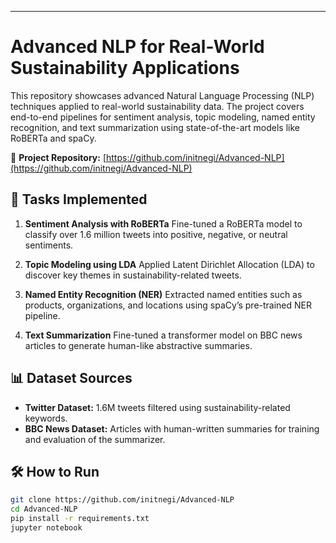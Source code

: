---

# Advanced NLP for Real-World Sustainability Applications

This repository showcases advanced Natural Language Processing (NLP) techniques applied to real-world sustainability data. The project covers end-to-end pipelines for sentiment analysis, topic modeling, named entity recognition, and text summarization using state-of-the-art models like RoBERTa and spaCy.

🔗 **Project Repository:** [https://github.com/initnegi/Advanced-NLP](https://github.com/initnegi/Advanced-NLP)

## 🚀 Tasks Implemented

1. **Sentiment Analysis with RoBERTa**
   Fine-tuned a RoBERTa model to classify over 1.6 million tweets into positive, negative, or neutral sentiments.

2. **Topic Modeling using LDA**
   Applied Latent Dirichlet Allocation (LDA) to discover key themes in sustainability-related tweets.

3. **Named Entity Recognition (NER)**
   Extracted named entities such as products, organizations, and locations using spaCy’s pre-trained NER pipeline.

4. **Text Summarization**
   Fine-tuned a transformer model on BBC news articles to generate human-like abstractive summaries.

## 📊 Dataset Sources

* **Twitter Dataset:** 1.6M tweets filtered using sustainability-related keywords.
* **BBC News Dataset:** Articles with human-written summaries for training and evaluation of the summarizer.

## 🛠️ How to Run

```bash
git clone https://github.com/initnegi/Advanced-NLP
cd Advanced-NLP
pip install -r requirements.txt
jupyter notebook
```

